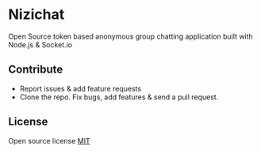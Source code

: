 # Nizichat
Open Source token based anonymous group chatting application built with Node.js &amp; Socket.io

## Contribute
+ Report issues & add feature requests
+ Clone the repo. Fix bugs, add features & send a pull request.

## License
Open source license [MIT](LICENSE)
